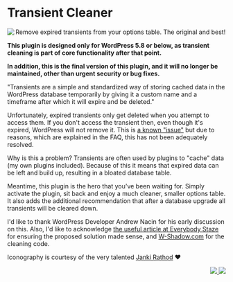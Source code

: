 # Transient Cleaner

<img src="https://ps.w.org/artiss-transient-cleaner/assets/icon-128x128.png" align="left">Remove expired transients from your options table. The original and best!

**This plugin is designed only for WordPress 5.8 or below, as transient cleaning is part of core functionality after that point.**

**In addition, this is the final version of this plugin, and it will no longer be maintained, other than urgent security or bug fixes.**

"Transients are a simple and standardized way of storing cached data in the WordPress database temporarily by giving it a custom name and a timeframe after which it will expire and be deleted."

Unfortunately, expired transients only get deleted when you attempt to access them. If you don't access the transient then, even though it's expired, WordPress will not remove it. This is [a known "issue"](http://core.trac.wordpress.org/ticket/20316 "Ticket #20316") but due to reasons, which are explained in the FAQ, this has not been adequately resolved.

Why is this a problem? Transients are often used by plugins to "cache" data (my own plugins included). Because of this it means that expired data can be left and build up, resulting in a bloated database table.

Meantime, this plugin is the hero that you've been waiting for. Simply activate the plugin, sit back and enjoy a much cleaner, smaller options table. It also adds the additional recommendation that after a database upgrade all transients will be cleared down.

I'd like to thank WordPress Developer Andrew Nacin for his early discussion on this. Also, I'd like to acknowledge [the useful article at Everybody Staze](http://www.staze.org/wordpress-_transient-buildup/ "WordPress _transient buildup") for ensuring the proposed solution made sense, and [W-Shadow.com](http://w-shadow.com/blog/2012/04/17/delete-stale-transients/ "Cleaning Up Stale Transients") for the cleaning code.

Iconography is courtesy of the very talented [Janki Rathod](https://www.fiverr.com/jankirathore) ♥️

<p align="right"><a href="https://wordpress.org/plugins/artiss-transient-cleaner/"><img src="https://img.shields.io/wordpress/plugin/dt/artiss-transient-cleaner?label=wp.org%20downloads&style=for-the-badge">&nbsp;<img src="https://img.shields.io/wordpress/plugin/stars/artiss-transient-cleaner?color=orange&style=for-the-badge"></a></p>